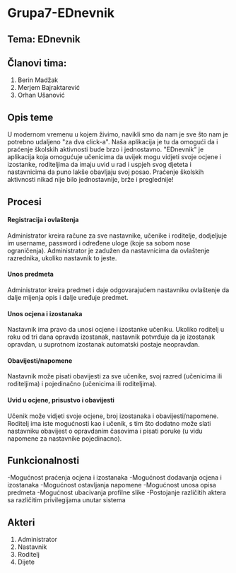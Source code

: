 # Grupa7-EDnevnik

## Tema: EDnevnik

## Članovi tima: 
1. Berin Madžak
2. Merjem Bajraktarević
3. Orhan Ušanović

## Opis teme

U modernom vremenu u kojem živimo, navikli smo da nam je sve što nam je potrebno udaljeno "za dva click-a". Naša aplikacija je tu da omogući da i praćenje školskih aktivnosti bude brzo i jednostavno. "EDnevnik" je aplikacija koja omogućuje učenicima da uvijek mogu vidjeti svoje ocjene i izostanke, roditeljima da imaju uvid u rad i uspjeh svog djeteta i nastavnicima da puno lakše obavljaju svoj posao. Praćenje školskih aktivnosti nikad nije bilo jednostavnije, brže i preglednije! 

## Procesi

#### Registracija i ovlaštenja
Administrator kreira račune za sve nastavnike, učenike i roditelje, dodjeljuje im username, password i određene uloge (koje sa sobom nose ograničenja). Administrator je zadužen da nastavnicima da ovlaštenje razrednika, ukoliko nastavnik to jeste.

#### Unos predmeta
Administrator kreira predmet i daje odgovarajućem nastavniku ovlaštenje da dalje mijenja opis i dalje uređuje predmet.

#### Unos ocjena i izostanaka
Nastavnik ima pravo da unosi ocjene i izostanke učeniku. Ukoliko roditelj u roku od tri dana opravda izostanak, nastavnik potvrđuje da je izostanak opravdan, u suprotnom izostanak automatski postaje neopravdan.

#### Obavijesti/napomene
Nastavnik može pisati obavijesti za sve učenike, svoj razred (učenicima ili roditeljima) i  pojedinačno (učenicima ili roditeljima).

#### Uvid u ocjene, prisustvo i obavijesti
Učenik može vidjeti svoje ocjene, broj izostanaka i obavijesti/napomene. Roditelj ima iste mogućnosti kao i učenik, s tim što dodatno može slati nastavniku obavijest o opravdanim časovima i pisati poruke (u vidu napomene za nastavnike pojedinacno).

## Funkcionalnosti

-Mogućnost praćenja ocjena i izostanaka
-Mogućnost dodavanja ocjena i izostanaka
-Mogućnost ostavljanja napomene
-Mogućnost unosa opisa predmeta
-Mogućnost ubacivanja profilne slike
-Postojanje različitih aktera sa različitim privilegijama unutar sistema

## Akteri

1. Administrator
2. Nastavnik
3. Roditelj
4. Dijete

